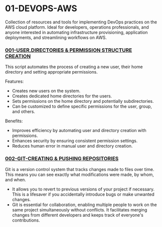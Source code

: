 # 01-DEVOPS-AWS
Collection of resources and tools for implementing DevOps practices on the AWS cloud platform. Ideal for developers, operations professionals, and anyone interested in automating infrastructure provisioning, application deployments, and streamlining workflows on AWS.

### [001-USER,DIRECTORIES & PERMISSION STRUCTURE CREATION](https://github.com/AleMorales9011/01-DEVOPS-AWS/blob/da5613ce95572d95cf385536b78fb5c5a93dfb51/001-USER%2CDIRECTORIES%20%26%20PERMISSION%20STRUCTURE%20CREATION)
This script automates the process of creating a new user, their home directory and setting appropriate permissions.

Features:

- Creates new users on the system.
- Creates dedicated home directories for the users.
- Sets permissions on the home directory and potentially subdirectories.
- Can be customized to define specific permissions for the user, group, and others.

Benefits:

- Improves efficiency by automating user and directory creation with permissions.
- Enhances security by ensuring consistent permission settings.
- Reduces human error in manual user and directory creation.

### [002-GIT-CREATING & PUSHING REPOSITORIES](https://github.com/AleMorales9011/01-DEVOPS-AWS/blob/5abedca77facd49710abf7a2f6a5a520ce22f852/002-GIT-CREATING%20%26%20PUSHING%20REPOSITORIES)

Git is a version control system that tracks changes made to files over time. This means you can see exactly what modifications were made, by whom, and when.
- It allows you to revert to previous versions of your project if necessary. This is a lifesaver if you accidentally introduce bugs or make unwanted changes.
- Git is essential for collaboration, enabling multiple people to work on the same project simultaneously without conflicts. It facilitates merging changes from different developers and keeps track of everyone's contributions.
